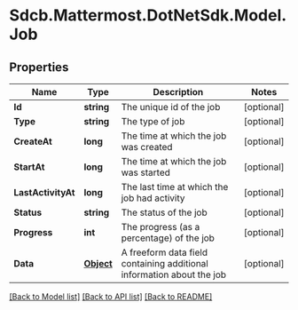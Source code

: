 # Sdcb.Mattermost.DotNetSdk.Model.Job
## Properties

Name | Type | Description | Notes
------------ | ------------- | ------------- | -------------
**Id** | **string** | The unique id of the job | [optional] 
**Type** | **string** | The type of job | [optional] 
**CreateAt** | **long** | The time at which the job was created | [optional] 
**StartAt** | **long** | The time at which the job was started | [optional] 
**LastActivityAt** | **long** | The last time at which the job had activity | [optional] 
**Status** | **string** | The status of the job | [optional] 
**Progress** | **int** | The progress (as a percentage) of the job | [optional] 
**Data** | [**Object**](.md) | A freeform data field containing additional information about the job | [optional] 

[[Back to Model list]](../README.md#documentation-for-models) [[Back to API list]](../README.md#documentation-for-api-endpoints) [[Back to README]](../README.md)

